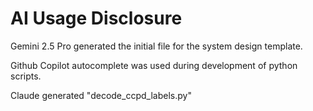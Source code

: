 # AI Usage Disclosure

Gemini 2.5 Pro generated the initial file for the system design template.

Github Copilot autocomplete was used during development of python scripts.

Claude generated "decode_ccpd_labels.py"
